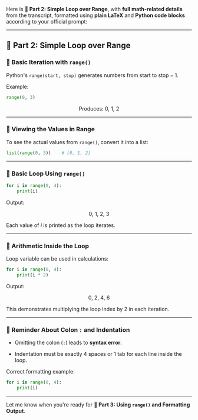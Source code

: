 Here is **📗 Part 2: Simple Loop over Range**, with **full math-related details** from the transcript, formatted using **plain LaTeX** and **Python code blocks** according to your official prompt:

---

## 📗 Part 2: Simple Loop over Range

### 🧾 Basic Iteration with `range()`

Python's `range(start, stop)` generates numbers from $\text{start}$ to $\text{stop} - 1$.

Example:

```python
range(0, 3)
```

$$ \text{Produces: } 0,\ 1,\ 2 $$

---

### 🧮 Viewing the Values in Range

To see the actual values from `range()`, convert it into a list:

```python
list(range(0, 3))    # [0, 1, 2]
```

---

### 🧾 Basic Loop Using `range()`

```python
for i in range(0, 4):
    print(i)
```

Output:

$$ 0,\ 1,\ 2,\ 3 $$

Each value of $i$ is printed as the loop iterates.

---

### 🧮 Arithmetic Inside the Loop

Loop variable can be used in calculations:

```python
for i in range(0, 4):
    print(i * 2)
```

Output:

$$ 0,\ 2,\ 4,\ 6 $$

This demonstrates multiplying the loop index by 2 in each iteration.

---

### 🧾 Reminder About Colon `:` and Indentation

- Omitting the colon (`:`) leads to **syntax error**.
    
- Indentation must be exactly 4 spaces or 1 tab for each line inside the loop.
    

Correct formatting example:

```python
for i in range(0, 4):
    print(i)
```

---

Let me know when you're ready for **📙 Part 3: Using `range()` and Formatting Output**.
